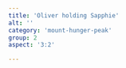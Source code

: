 ```yaml
---
title: 'Oliver holding Sapphie'
alt: ''
category: 'mount-hunger-peak'
group: 2
aspect: '3:2'

---
```

